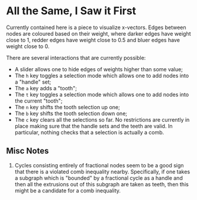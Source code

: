 # All the Same, I Saw it First

Currently contained here is a piece to visualize x-vectors. Edges between nodes
are coloured based on their weight, where darker edges have weight close to 1,
redder edges have weight close to 0.5 and bluer edges have weight close to 0.

There are several interactions that are currently possible:
  - A slider allows one to hide edges of weights higher than some value;
  - The ```h``` key toggles a selection mode which allows one to add nodes into
    a "handle" set;
  - The ```a``` key adds a "tooth";
  - The ```t``` key toggles a selection mode which allows one to add nodes into
    the current "tooth";
  - The ```n``` key shifts the tooth selection up one;
  - The ```b``` key shifts the tooth selection down one;
  - The ```c``` key clears all the selections so far.
No restrictions are currently in place making sure that the handle sets and the
teeth are valid. In particular, nothing checks that a selection is actually a
comb.

## Misc Notes
1. Cycles consisting entirely of fractional nodes seem to be a good sign that
   there is a violated comb inequality nearby. Specifically, if one takes a
   subgraph which is "bounded" by a fractional cycle as a handle and then all
   the extrusions out of this subgraph are taken as teeth, then this might be a
   candidate for a comb inequality.
